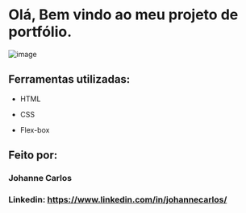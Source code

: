 # Olá, Bem vindo ao meu projeto de portfólio.

![image](https://github.com/Johannecarlos/portifolio-one/assets/94209719/65050311-7ee1-4b74-8b76-f7b8d927da8a)


## Ferramentas utilizadas:

* HTML

* CSS

* Flex-box

## Feito por:

### Johanne Carlos

### Linkedin: https://www.linkedin.com/in/johannecarlos/

